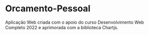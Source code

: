 # Orcamento-Pessoal
Aplicação Web criada com o apoio do curso Desenvolvimento Web Completo 2022 e aprimorada com a biblioteca Chartjs.

